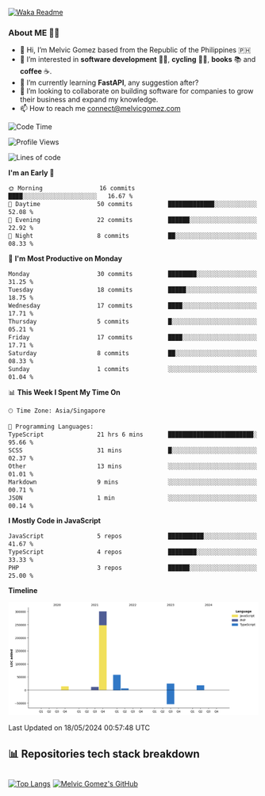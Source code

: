 [![Waka Readme](https://github.com/melvicgomez/melvicgomez/actions/workflows/main.yml/badge.svg)](https://github.com/melvicgomez/melvicgomez/actions/workflows/main.yml)

### **About ME 🚴🏻** 
- 👋 Hi, I’m Melvic Gomez based from the Republic of the Philippines 🇵🇭
- 👀 I’m interested in **software development** 👨‍💻, **cycling** 🚴‍♂️, **books** 📚 and **coffee** ☕. 
- 🌱 I’m currently learning **FastAPI**, any suggestion after?
- 💞️ I’m looking to collaborate on building software for companies to grow their business and expand my knowledge.
- 📫 How to reach me <connect@melvicgomez.com>
 
<!--START_SECTION:waka-->
![Code Time](http://img.shields.io/badge/Code%20Time-3%2C028%20hrs%2035%20mins-blue)

![Profile Views](http://img.shields.io/badge/Profile%20Views-0-blue)

![Lines of code](https://img.shields.io/badge/From%20Hello%20World%20I%27ve%20Written-432.5%20thousand%20lines%20of%20code-blue)

**I'm an Early 🐤** 

```text
🌞 Morning                16 commits          ████░░░░░░░░░░░░░░░░░░░░░   16.67 % 
🌆 Daytime                50 commits          █████████████░░░░░░░░░░░░   52.08 % 
🌃 Evening                22 commits          ██████░░░░░░░░░░░░░░░░░░░   22.92 % 
🌙 Night                  8 commits           ██░░░░░░░░░░░░░░░░░░░░░░░   08.33 % 
```
📅 **I'm Most Productive on Monday** 

```text
Monday                   30 commits          ████████░░░░░░░░░░░░░░░░░   31.25 % 
Tuesday                  18 commits          █████░░░░░░░░░░░░░░░░░░░░   18.75 % 
Wednesday                17 commits          ████░░░░░░░░░░░░░░░░░░░░░   17.71 % 
Thursday                 5 commits           █░░░░░░░░░░░░░░░░░░░░░░░░   05.21 % 
Friday                   17 commits          ████░░░░░░░░░░░░░░░░░░░░░   17.71 % 
Saturday                 8 commits           ██░░░░░░░░░░░░░░░░░░░░░░░   08.33 % 
Sunday                   1 commits           ░░░░░░░░░░░░░░░░░░░░░░░░░   01.04 % 
```


📊 **This Week I Spent My Time On** 

```text
🕑︎ Time Zone: Asia/Singapore

💬 Programming Languages: 
TypeScript               21 hrs 6 mins       ████████████████████████░   95.66 % 
SCSS                     31 mins             █░░░░░░░░░░░░░░░░░░░░░░░░   02.37 % 
Other                    13 mins             ░░░░░░░░░░░░░░░░░░░░░░░░░   01.01 % 
Markdown                 9 mins              ░░░░░░░░░░░░░░░░░░░░░░░░░   00.71 % 
JSON                     1 min               ░░░░░░░░░░░░░░░░░░░░░░░░░   00.14 % 
```

**I Mostly Code in JavaScript** 

```text
JavaScript               5 repos             ██████████░░░░░░░░░░░░░░░   41.67 % 
TypeScript               4 repos             ████████░░░░░░░░░░░░░░░░░   33.33 % 
PHP                      3 repos             ██████░░░░░░░░░░░░░░░░░░░   25.00 % 
```



**Timeline**

![Lines of Code chart](https://raw.githubusercontent.com/melvicgomez/melvicgomez/master/assets/bar_graph.png)


 Last Updated on 18/05/2024 00:57:48 UTC
<!--END_SECTION:waka-->


## 📊 Repositories tech stack breakdown
<div style="display:inline-flex;">

<div style="margin-right:5px;">

[![Top Langs](https://github-readme-stats.vercel.app/api/top-langs/?username=melvicgomez&count_private=true&show_icons=true&bg_color=202124&title_color=D12A1E&icon_color=FAD127&text_color=ffffff)](https://melvicgomez.com)
</div>

[![Melvic Gomez's GitHub](https://github-readme-stats.vercel.app/api?username=melvicgomez&count_private=true&show_icons=true&bg_color=202124&title_color=D12A1E&icon_color=FAD127&text_color=ffffff)](https://github.com/melvicgomez)
<div>

